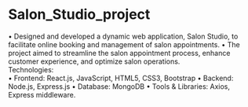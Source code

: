 # Salon_Studio_project

• Designed and developed a dynamic web application, Salon Studio, to facilitate online booking and management of salon 
appointments. 
• The project aimed to streamline the salon appointment process, enhance customer experience, and optimize salon operations.  
Technologies:  
• Frontend: React.js, JavaScript, HTML5, CSS3, Bootstrap 
• Backend: Node.js, Express.js 
• Database: MongoDB 
• Tools & Libraries: Axios, Express middleware. 

